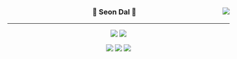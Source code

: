 
<!-- 미천한 코드를 봐주셔서 감사합니다. -->
<!-- https://velog.io/@seondal/Github-Readme-%EA%BE%B8%EB%AF%B8%EA%B8%B0-%EC%B4%9D%EC%A0%95%EB%A6%AC#%EC%99%84%EC%84%B1 -->

<div align="center">
  
  <a href="https://suave-lilac-075.notion.site/b1ac3609f8a946c3a1939b5d46211e44?v=cc0f75ec13e54868a33bb57336fb9ee8"><img align="right" src="https://github-readme-stats.vercel.app/api/top-langs/?username=seondal&theme=dracula&exclude_repo=Computer-Science-Engineering&layout=compact&langs_count=10"/></a>
  
  ### 🐣 Seon Dal 🐥 
  
  ---
  
  <a href="https://github.com/seondal"><img src="https://hits.seeyoufarm.com/api/count/incr/badge.svg?url=https%3A%2F%2Fgithub.com%2Fseondal&count_bg=%23000000&title_bg=%23000000&icon=github.svg&icon_color=%23E7E7E7&title=GitHub&edge_flat=false)"/></a> <a href="https://solved.ac/whkakrkr"><img src="http://mazassumnida.wtf/api/mini/generate_badge?boj=whkakrkr"/></a>
 
  <a href="https://velog.io/@seondal"><img src="https://img.shields.io/badge/Velog-3DDC84?style=flat-square&logo=Blogger&logoColor=white"/></a>
  <a href="https://suave-lilac-075.notion.site/Dalchive-ec0bc59746804968a085c2cf46151c80"><img src="https://img.shields.io/badge/Notion-ffffff?style=flat-square&logo=notion&logoColor=black"/></a>
  <a href="https://whkakrkr.tistory.com"><img src="https://img.shields.io/badge/Tistory-E5511E?style=flat-square&logo=Blogger&logoColor=white"/></a> 

  <br>
 
</div>
